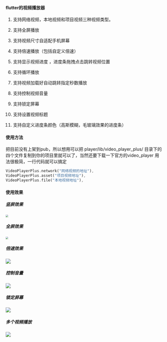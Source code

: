 #### flutter的视频播放器

1. 支持网络视频，本地视频和项目视频三种视频类型。

2. 支持全屏播放

3. 支持视频尺寸自适配手机屏幕

4. 支持倍速播放（包括自定义倍速）

5. 支持显示视频进度 ，进度条拖拽点击跳转视频位置

6. 支持循环播放

7. 支持视频加载好自动跳转指定秒数播放

8. 支持控制视频音量

9. 支持锁定屏幕

10. 支持设置视频标题

11. 支持自定义进度条颜色（高斯模糊，毛玻璃效果的进度条）



#### 使用方法
把目前没有上架到pub，所以想用可以把 player/lib/video_player_plus/ 目录下的四个文件复制到你的项目里就可以了，当然还要下载一下官方的video_player
用法很极简，一行代码就可以搞定

```dart
VideoPlayerPlus.network("网络视频的地址"),
VideoPlayerPlus.asset("项目视频地址"),
VideoPlayerPlus.file("本地视频地址"),
```





#### 使用效果

##### 竖屏效果

<img src="http://cdn.motianli.com/cdn/Simulator%20Screen%20Shot%20-%20iPhone%2012%20Pro%20-%202022-03-07%20at%2014.29.00.png" style="zoom:50%;" />

##### 全屏效果

<img src="http://cdn.motianli.com/cdn/Simulator%20Screen%20Shot%20-%20iPhone%2012%20Pro%20-%202022-03-07%20at%2014.29.09.png" style="zoom:50%;" />



##### 倍速效果

![](http://cdn.motianli.com/cdn/Simulator%20Screen%20Shot%20-%20iPhone%2012%20Pro%20-%202022-03-07%20at%2014.29.13.png )



##### 控制音量

![](http://cdn.motianli.com/cdn/Simulator%20Screen%20Shot%20-%20iPhone%2012%20Pro%20-%202022-03-07%20at%2014.29.24.png)



##### 锁定屏幕

![](http://cdn.motianli.com/cdn/Simulator%20Screen%20Shot%20-%20iPhone%2012%20Pro%20-%202022-03-07%20at%2014.29.48.png)



##### 多个视频播放

![](http://cdn.motianli.com/cdn/Simulator%20Screen%20Shot%20-%20iPhone%2012%20Pro%20-%202022-03-07%20at%2014.35.47.png)
